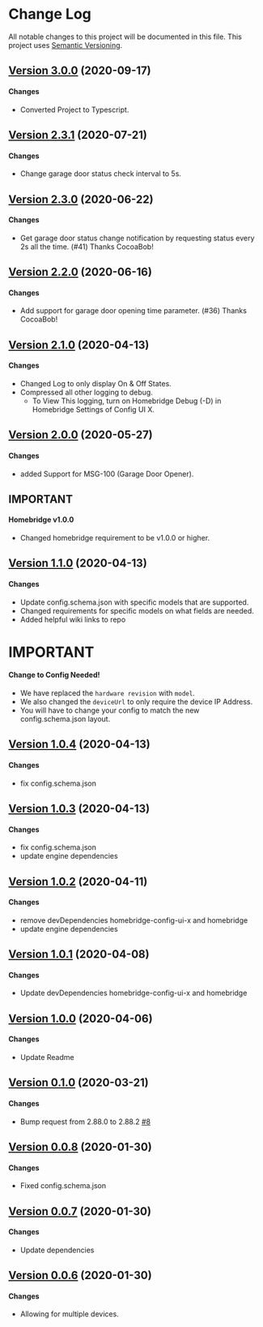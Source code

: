 # Change Log

All notable changes to this project will be documented in this file. This project uses [Semantic Versioning](https://semver.org/).

## [Version 3.0.0](https://github.com/donavanbecker/homebridge-honeywell-home/compare/v2.3.1....3.0.0) (2020-09-17)

#### Changes

- Converted Project to Typescript.

## [Version 2.3.1](https://github.com/donavanbecker/homebridge-honeywell-home/compare/v2.3.0...2.3.1) (2020-07-21)

#### Changes

- Change garage door status check interval to 5s.

## [Version 2.3.0](https://github.com/donavanbecker/homebridge-honeywell-home/compare/v2.2.0...2.3.0) (2020-06-22)

#### Changes

- Get garage door status change notification by requesting status every 2s all the time. (#41) Thanks CocoaBob!

## [Version 2.2.0](https://github.com/donavanbecker/homebridge-honeywell-home/compare/v2.1.0...2.2.0) (2020-06-16)

#### Changes

- Add support for garage door opening time parameter. (#36) Thanks CocoaBob!

## [Version 2.1.0](https://github.com/donavanbecker/homebridge-honeywell-home/compare/v2.0.0...2.1.0) (2020-04-13)

#### Changes

- Changed Log to only display On & Off States.
- Compressed all other logging to debug.
  - To View This logging, turn on Homebridge Debug (-D) in Homebridge Settings of Config UI X.

## [Version 2.0.0](https://github.com/donavanbecker/homebridge-honeywell-home/compare/v1.1.0...2.0.0) (2020-05-27)

#### Changes

- added Support for MSG-100 (Garage Door Opener).

## IMPORTANT

#### Homebridge v1.0.0

- Changed homebridge requirement to be v1.0.0 or higher.

## [Version 1.1.0](https://github.com/donavanbecker/homebridge-honeywell-home/compare/v1.0.4...1.1.0) (2020-04-13)

#### Changes

- Update config.schema.json with specific models that are supported.
- Changed requirements for specific models on what fields are needed.
- Added helpful wiki links to repo

# IMPORTANT

#### Change to Config Needed!

- We have replaced the `hardware revision` with `model`.
- We also changed the `deviceUrl` to only require the device IP Address.
- You will have to change your config to match the new config.schema.json layout.

## [Version 1.0.4](https://github.com/donavanbecker/homebridge-honeywell-home/compare/v1.0.3...1.0.4) (2020-04-13)

#### Changes

- fix config.schema.json

## [Version 1.0.3](https://github.com/donavanbecker/homebridge-honeywell-home/compare/v1.0.2...1.0.3) (2020-04-13)

#### Changes

- fix config.schema.json
- update engine dependencies

## [Version 1.0.2](https://github.com/donavanbecker/homebridge-honeywell-home/compare/v1.0.1...1.0.2) (2020-04-11)

#### Changes

- remove devDependencies homebridge-config-ui-x and homebridge
- update engine dependencies

## [Version 1.0.1](https://github.com/donavanbecker/homebridge-honeywell-home/compare/v1.0.0...1.0.1) (2020-04-08)

#### Changes

- Update devDependencies homebridge-config-ui-x and homebridge

## [Version 1.0.0](https://github.com/donavanbecker/homebridge-honeywell-home/compare/v0.1.0...1.0.0) (2020-04-06)

#### Changes

- Update Readme

## [Version 0.1.0](https://github.com/donavanbecker/homebridge-honeywell-home/compare/v0.0.8...0.1.0) (2020-03-21)

#### Changes

- Bump request from 2.88.0 to 2.88.2 [#8](https://github.com/donavanbecker/homebridge-meross/pull/8)

## [Version 0.0.8](https://github.com/donavanbecker/homebridge-honeywell-home/compare/v0.0.7...0.0.8) (2020-01-30)

#### Changes

- Fixed config.schema.json

## [Version 0.0.7](https://github.com/donavanbecker/homebridge-honeywell-home/compare/v0.0.6...0.0.7) (2020-01-30)

#### Changes

- Update dependencies

## [Version 0.0.6](https://github.com/donavanbecker/homebridge-meross/tree/v0.0.6) (2020-01-30)

#### Changes

- Allowing for multiple devices.
